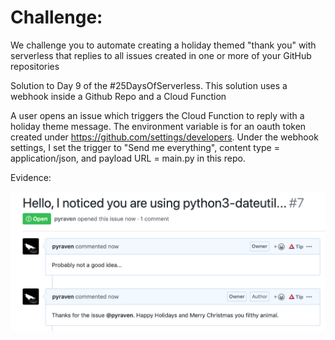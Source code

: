 # Challenge:
We challenge you to automate creating a holiday themed "thank you" with serverless that replies to all issues created in one or more of your GitHub repositories

Solution to Day 9 of the #25DaysOfServerless. This solution uses a webhook inside a Github Repo and a Cloud Function

A user opens an issue which triggers the Cloud Function to reply with a holiday theme message. The environment variable is for an oauth token created under https://github.com/settings/developers. Under the webhook settings, I set the trigger to "Send me everything", content type = application/json, and payload URL = main.py in this repo.

Evidence:

![alt text](proof.png)